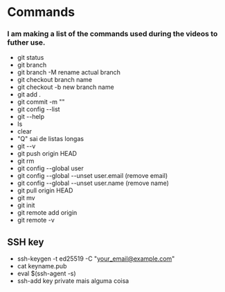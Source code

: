 # Commands

### I am making a list of the commands used during the videos to futher use.
* git status
* git branch
* git branch -M rename actual branch
* git checkout branch name
* git checkout -b new branch name
* git add .
* git commit -m ""
* git config --list
* git --help
* ls
* clear
* "Q" sai de listas longas
* git --v
* git push origin HEAD
* git rm
* git config --global user
* git config --global --unset user.email (remove email)
* git config --global --unset user.name (remove name)
* git pull origin HEAD
* git mv
* git init
* git remote add origin
* git remote -v
## SSH key
* ssh-keygen -t ed25519 -C "your_email@example.com"
* cat keyname.pub
* eval $(ssh-agent -s)
* ssh-add key private
mais alguma coisa
